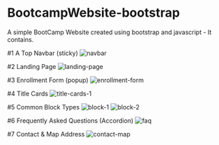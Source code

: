 # BootcampWebsite-bootstrap
A simple BootCamp Website created using bootstrap and javascript - It contains.

#1 A Top Navbar (sticky)
![navbar](https://user-images.githubusercontent.com/89295808/155295940-1838dc75-e02e-415c-8020-1f225f194513.jpg)

#2 Landing Page
![landing-page](https://user-images.githubusercontent.com/89295808/155296034-3cc709a2-2c68-4fab-80bd-85f901493ca7.png)

#3 Enrollment Form (popup)
![enrollment-form](https://user-images.githubusercontent.com/89295808/155296126-31f91ac4-a263-44e1-addc-91545bbd3bb8.jpg)

#4 Title Cards
![title-cards-1](https://user-images.githubusercontent.com/89295808/155296185-f6d069fc-b057-41ae-a703-23886e59f669.jpg)

#5 Common Block Types
![block-1](https://user-images.githubusercontent.com/89295808/155296234-74f5e5f0-0b80-43c3-9319-7d8c78c74ca1.jpg)
![block-2](https://user-images.githubusercontent.com/89295808/155296237-fddd7624-21a0-475a-8109-00110d484424.jpg)

#6 Frequently Asked Questions (Accordion)
![faq](https://user-images.githubusercontent.com/89295808/155296294-7034b831-a17e-4e76-82f2-c187652ac3f0.jpg)

#7 Contact & Map Address
![contact-map](https://user-images.githubusercontent.com/89295808/155296446-a15249b1-0386-40f7-aef5-22ff2b2e0d39.jpg)

